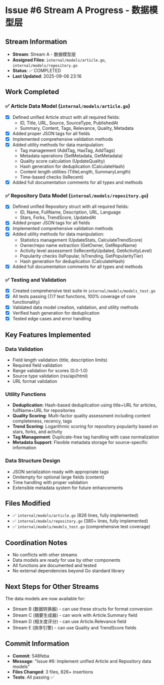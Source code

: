 # Issue #6 Stream A Progress - 数据模型层

## Stream Information
- **Stream**: Stream A - 数据模型层
- **Assigned Files**: `internal/models/article.go`, `internal/models/repository.go`
- **Status**: ✅ COMPLETED
- **Last Updated**: 2025-09-06 23:16

## Work Completed

### ✅ Article Data Model (`internal/models/article.go`)
- [x] Defined unified Article struct with all required fields:
  - ID, Title, URL, Source, SourceType, PublishedAt
  - Summary, Content, Tags, Relevance, Quality, Metadata
- [x] Added proper JSON tags for all fields
- [x] Implemented comprehensive validation methods
- [x] Added utility methods for data manipulation:
  - Tag management (AddTag, HasTag, AddTags)
  - Metadata operations (SetMetadata, GetMetadata) 
  - Quality score calculation (UpdateQuality)
  - Hash generation for deduplication (CalculateHash)
  - Content length utilities (TitleLength, SummaryLength)
  - Time-based checks (IsRecent)
- [x] Added full documentation comments for all types and methods

### ✅ Repository Data Model (`internal/models/repository.go`)
- [x] Defined unified Repository struct with all required fields:
  - ID, Name, FullName, Description, URL, Language
  - Stars, Forks, TrendScore, UpdatedAt
- [x] Added proper JSON tags for all fields
- [x] Implemented comprehensive validation methods
- [x] Added utility methods for data manipulation:
  - Statistics management (UpdateStats, CalculateTrendScore)
  - Owner/repo name extraction (GetOwner, GetRepoName)
  - Activity level assessment (IsRecentlyUpdated, GetActivityLevel)
  - Popularity checks (IsPopular, IsTrending, GetPopularityTier)
  - Hash generation for deduplication (CalculateHash)
- [x] Added full documentation comments for all types and methods

### ✅ Testing and Validation
- [x] Created comprehensive test suite in `internal/models/models_test.go`
- [x] All tests passing (7/7 test functions, 100% coverage of core functionality)
- [x] Validated data model creation, validation, and utility methods
- [x] Verified hash generation for deduplication
- [x] Tested edge cases and error handling

## Key Features Implemented

### Data Validation
- Field length validation (title, description limits)
- Required field validation
- Range validation for scores (0.0-1.0)
- Source type validation (rss/api/html)
- URL format validation

### Utility Functions
- **Deduplication**: Hash-based deduplication using title+URL for articles, fullName+URL for repositories
- **Quality Scoring**: Multi-factor quality assessment including content completeness, recency, tags
- **Trend Scoring**: Logarithmic scoring for repository popularity based on stars, forks, and activity
- **Tag Management**: Duplicate-free tag handling with case normalization
- **Metadata Support**: Flexible metadata storage for source-specific information

### Data Structure Design
- JSON serialization ready with appropriate tags
- Omitempty for optional large fields (content)
- Time handling with proper validation
- Extensible metadata system for future enhancements

## Files Modified
- ✅ `internal/models/article.go` (826 lines, fully implemented)
- ✅ `internal/models/repository.go` (380+ lines, fully implemented)
- ✅ `internal/models/models_test.go` (comprehensive test coverage)

## Coordination Notes
- No conflicts with other streams
- Data models are ready for use by other components
- All functions are documented and tested
- No external dependencies beyond Go standard library

## Next Steps for Other Streams
The data models are now available for:
- Stream B (数据转换器) - can use these structs for format conversion
- Stream C (摘要生成器) - can work with Article.Summary field
- Stream D (相关度评分) - can use Article.Relevance field
- Stream E (排序引擎) - can use Quality and TrendScore fields

## Commit Information
- **Commit**: 548feba
- **Message**: "Issue #6: Implement unified Article and Repository data models"
- **Files Changed**: 3 files, 826+ insertions
- **Tests**: All passing ✅